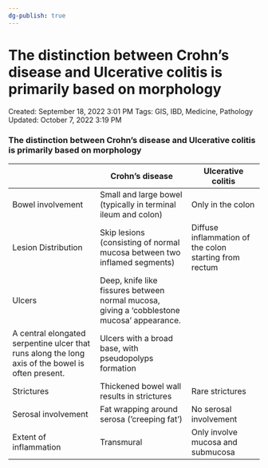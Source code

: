 ```yaml
---
dg-publish: true
---
```


# The distinction between Crohn’s disease and Ulcerative colitis is primarily based on morphology

Created: September 18, 2022 3:01 PM
Tags: GIS, IBD, Medicine, Pathology
Updated: October 7, 2022 3:19 PM

### The distinction between Crohn’s disease and Ulcerative colitis is primarily based on morphology

|  | Crohn’s disease | Ulcerative colitis |
| --- | --- | --- |
| Bowel involvement | Small and large bowel (typically in terminal ileum and colon) | Only in the colon |
| Lesion Distribution | Skip lesions (consisting of normal mucosa between two inflamed segments) | Diffuse inflammation of the colon starting from rectum |
| Ulcers | Deep, knife like fissures between normal mucosa, giving a ‘cobblestone mucosa’ appearance.
A central elongated serpentine ulcer that runs along the long axis of the bowel is often present. | Ulcers with a broad base, with pseudopolyps  formation |
| Strictures | Thickened bowel wall results in strictures | Rare strictures |
| Serosal involvement | Fat wrapping around serosa (’creeping fat’) | No serosal involvement |
| Extent of inflammation | Transmural | Only involve mucosa and submucosa |
